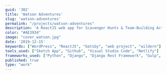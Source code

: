 ```yaml
---
guid: '302'
title: 'Watson Adventures'
slug: 'watson-adventures'
permalink: "/projects/watson-adventures"
description: 'A ReactJS web app for Scavenger Hunts & Team-Building Activities.'
color: "#AE3934"
image: "cover_watson.jpg"
date: '2019-12-15'
keywords: ["WordPress", "ReactJS", "Gatsby", "web project", "wildern"]
tools_used: ["Sketch App", "Github", "Visual Studio Code", "Netlify"]
frameworks_used: ["Python", "Django", "Django Rest Framework", "Gulp", "SCSS", "Git", "ReactJS", "GatsbyJS", "Bootstrap"]
published: true
type: "work"
---
```


